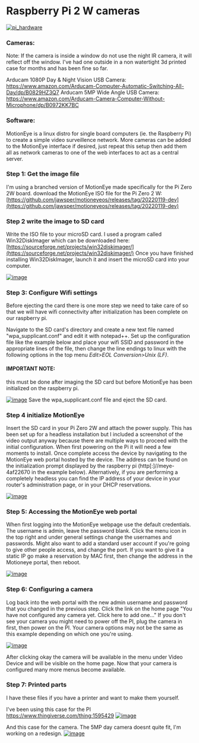 # Raspberry Pi 2 W cameras

[![pi_hardware](https://user-images.githubusercontent.com/110564012/236584678-bbba299f-493c-4603-8ee0-4370afe01251.png)](https://user-images.githubusercontent.com/110564012/236584678-bbba299f-493c-4603-8ee0-4370afe01251.png)
### Cameras:
Note: If the camera is inside a window do not use the night IR camera, it will reflect off the window. I've had one outside in a non watertight 3d printed case for months and has been fine so far.

Arducam 1080P Day & Night Vision USB Camera: https://www.amazon.com/Arducam-Computer-Automatic-Switching-All-Day/dp/B0829HZ3Q7
Arducam 5MP Wide Angle USB Camera: https://www.amazon.com/Arducam-Camera-Computer-Without-Microphone/dp/B0972KK7BC

### Software:
MotionEye is a linux distro for single board computers (ie. the Raspberry Pi) to create a simple video surveillence network. More cameras can be added to the MotionEye interface if desired, just repeat this setup then add them all as network cameras to one of the web interfaces to act as a central server.

### Step 1: Get the image file
I'm using a branched version of MotionEye made specifically for the Pi Zero 2W board. download the MotionEye ISO file for the Pi Zero 2 W: [https://github.com/jawsper/motioneyeos/releases/tag/20220119-dev](https://github.com/jawsper/motioneyeos/releases/tag/20220119-dev)

### Step 2 write the image to SD card
Write the ISO file to your microSD card. I used a program called Win32DiskImager which can be downloaded here: [https://sourceforge.net/projects/win32diskimager/](https://sourceforge.net/projects/win32diskimager/) Once you have finished installing Win32DiskImager, launch it and insert the microSD card into your computer.

[![image](https://user-images.githubusercontent.com/110564012/235790174-e06137ae-43d0-4eb0-b190-9765d28c2335.png)](https://user-images.githubusercontent.com/110564012/235790174-e06137ae-43d0-4eb0-b190-9765d28c2335.png)

### Step 3: Configure Wifi settings
Before ejecting the card there is one more step we need to take care of so that we will have wifi connectivity after initialization has been complete on our raspberry pi.

Navigate to the SD card's directory and create a new text file named "wpa_supplicant.conf" and edit it with notepad++. Set up the configuration file like the example below and place your wifi SSID and password in the appropriate lines of the file, then change the line endings to linux with the following options in the top menu _Edit>EOL Conversion>Unix (LF)_. 

#### IMPORTANT NOTE: 
this must be done after imaging the SD card but before MotionEye has been initialized on the raspberry pi.

[![image](https://user-images.githubusercontent.com/110564012/235792381-70a690d5-7b17-4f43-91e8-e47846494abe.png)](https://user-images.githubusercontent.com/110564012/235792381-70a690d5-7b17-4f43-91e8-e47846494abe.png)
Save the wpa_supplicant.conf file and eject the SD card.

### Step 4 initialize MotionEye
Insert the SD card in your Pi Zero 2W and attach the power supply. This has been set up for a headless installation but I included a screenshot of the video output anyway because there are multiple ways to proceed with the initial configuration. When first powering on the Pi it will need a few moments to install. Once complete access the device by navigating to the MotionEye web portal hosted by the device. The address can be found on the initialization prompt displayed by the raspberry pi (http[:]//meye-4af22670 in the example below). Alternatively, if you are performing a completely headless you can find the IP address of your device in your router's administration page, or in your DHCP reservations.

[![image](https://user-images.githubusercontent.com/110564012/235792492-9c87b22b-df60-4e49-bf6f-58b954f0dfca.png)](https://user-images.githubusercontent.com/110564012/235792492-9c87b22b-df60-4e49-bf6f-58b954f0dfca.png)

### Step 5: Accessing the MotionEye web portal
When first logging into the MotionEye webpage use the default credentials. The username is admin, leave the password blank. Click the menu icon in the top right and under general settings change the usernames and passwords. Might also want to add a standard user account if you're going to give other people access, and change the port. If you want to give it a static IP go make a reservation by MAC first, then change the address in the Motioneye portal, then reboot.

[![image](https://user-images.githubusercontent.com/110564012/235792568-f27d5af6-a159-44c1-911f-63c298fb34c9.png)](https://user-images.githubusercontent.com/110564012/235792568-f27d5af6-a159-44c1-911f-63c298fb34c9.png)

### Step 6: Configuring a camera
Log back into the web portal with the new admin username and password that you changed in the previous step. Click the link on the home page "You have not configured any camera yet. Click here to add one…" If you don't see your camera you might need to power off the PI, plug the camera in first, then power on the PI. Your camera options may not be the same as this example depending on which one you're using.

[![image](https://user-images.githubusercontent.com/110564012/235792640-9c050ab1-4e53-46e3-8172-5fdedaeb2182.png)](https://user-images.githubusercontent.com/110564012/235792640-9c050ab1-4e53-46e3-8172-5fdedaeb2182.png)

After clicking okay the camera will be available in the menu under Video Device and will be visible on the home page. Now that your camera is configured many more menus become available.

### Step 7: Printed parts
I have these files if you have a printer and want to make them yourself.

I've been using this case for the PI
https://www.thingiverse.com/thing:1595429
[![image](https://user-images.githubusercontent.com/110564012/236585341-1eb222af-aba4-4b00-bc6e-d2cfa7bb68f9.png)](https://user-images.githubusercontent.com/110564012/236585341-1eb222af-aba4-4b00-bc6e-d2cfa7bb68f9.png)

And this case for the camera. The 5MP day camera doesnt quite fit, I'm working on a redesign.
[![image](https://user-images.githubusercontent.com/110564012/236586575-7bc67fa9-2325-449b-9123-7895821f928e.png)](https://user-images.githubusercontent.com/110564012/236586575-7bc67fa9-2325-449b-9123-7895821f928e.png)
